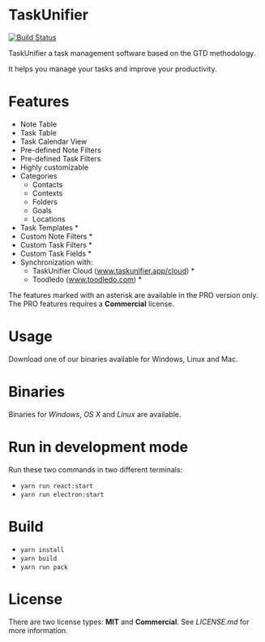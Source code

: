 # TaskUnifier

[![Build Status](https://travis-ci.com/leclercb/taskunifier-app.svg?branch=master)](https://travis-ci.com/leclercb/taskunifier-app)

TaskUnifier a task management software based on the GTD methodology.

It helps you manage your tasks and improve your productivity.

# Features

* Note Table
* Task Table
* Task Calendar View
* Pre-defined Note Filters
* Pre-defined Task Filters
* Highly customizable
* Categories
    * Contacts
    * Contexts
    * Folders
    * Goals
    * Locations
* Task Templates *
* Custom Note Filters *
* Custom Task Filters *
* Custom Task Fields *
* Synchronization with:
    * TaskUnifier Cloud (www.taskunifier.app/cloud) *
    * Toodledo (www.toodledo.com) *

The features marked with an asterisk are available in the PRO version only.
The PRO features requires a **Commercial** license.

# Usage

Download one of our binaries available for Windows, Linux and Mac.

# Binaries

Binaries for *Windows*, *OS X* and *Linux* are available.

# Run in development mode

Run these two commands in two different terminals:
* `yarn run react:start`
* `yarn run electron:start`

# Build

* `yarn install`
* `yarn build`
* `yarn run pack`

# License

There are two license types: **MIT** and **Commercial**.
See *LICENSE.md* for more information.
